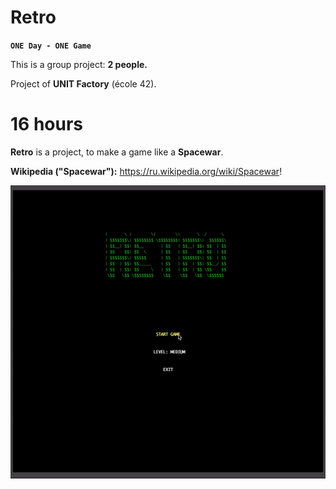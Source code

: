 # Retro 

__`ONE Day - ONE Game`__


This is a group project: __2 people.__ 


Project of __UNIT Factory__ (école 42).


# 16 hours

__Retro__ is a project, to make a game like a __Spacewar__.


__Wikipedia ("Spacewar"):__ https://ru.wikipedia.org/wiki/Spacewar!


![](https://github.com/lpavliuk/Retro/blob/master/gifSreenshots/ezgif.com-video-to-gif.gif)
